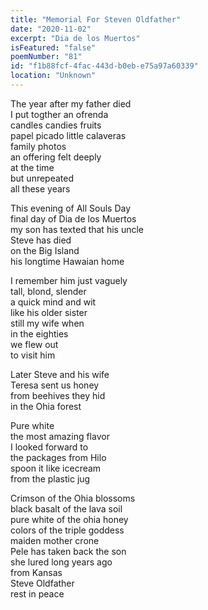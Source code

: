 ```yaml
---
title: "Memorial For Steven Oldfather"
date: "2020-11-02"
excerpt: "Dia de los Muertos"
isFeatured: "false"
poemNumber: "81"
id: "f1b88fcf-4fac-443d-b0eb-e75a97a60339"
location: "Unknown"
---
```


The year after my father died  
I put togther an ofrenda  
candles candies fruits  
papel picado little calaveras  
family photos  
an offering felt deeply  
at the time  
but unrepeated  
all these years

This evening of All Souls Day  
final day of Dia de los Muertos  
my son has texted that his uncle  
Steve has died  
on the Big Island  
his longtime Hawaian home

I remember him just vaguely  
tall, blond, slender  
a quick mind and wit  
like his older sister  
still my wife when  
in the eighties  
we flew out  
to visit him

Later Steve and his wife  
Teresa sent us honey  
from beehives they hid  
in the Ohia forest

Pure white  
the most amazing flavor  
I looked forward to  
the packages from Hilo  
spoon it like icecream  
from the plastic jug

Crimson of the Ohia blossoms  
black basalt of the lava soil  
pure white of the ohia honey  
colors of the triple goddess  
maiden mother crone  
Pele has taken back the son  
she lured long years ago  
from Kansas  
Steve Oldfather  
rest in peace
